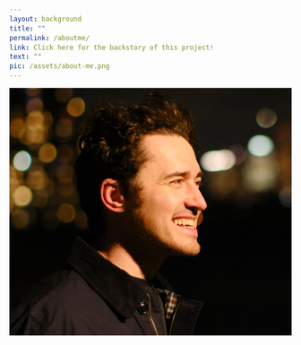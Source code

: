 ```yaml
---
layout: background
title: "" 
permalink: /aboutme/
link: Click here for the backstory of this project!
text: "" 
pic: /assets/about-me.png
---
```

<img class="small_img" src="/assets/pic-of-me.jpg">
